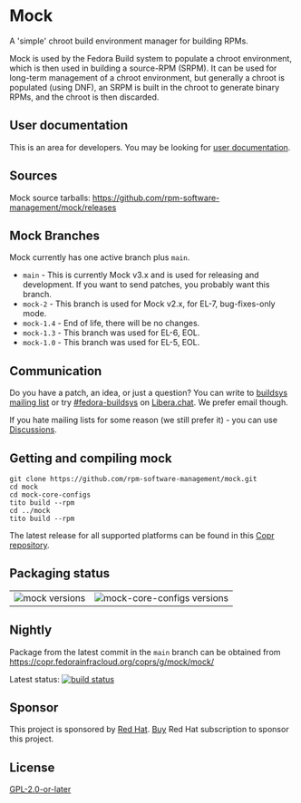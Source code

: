 # Mock

A 'simple' chroot build environment manager for building RPMs.

Mock is used by the Fedora Build system to populate a chroot environment, which is then used in building a source-RPM (SRPM). It can be used for long-term management of a chroot environment, but generally a chroot is populated (using DNF), an SRPM is built in the chroot to generate binary RPMs, and the chroot is then discarded.

## User documentation

This is an area for developers. You may be looking for [user documentation](https://rpm-software-management.github.io/mock/).

## Sources

Mock source tarballs: https://github.com/rpm-software-management/mock/releases

## Mock Branches

Mock currently has one active branch plus `main`.

 * `main` - This is currently Mock v3.x and is used for releasing and
   development.  If you want to send patches, you probably want this branch.
 * `mock-2` - This branch is used for Mock v2.x, for EL-7, bug-fixes-only mode.
 * `mock-1.4` - End of life, there will be no changes.
 * `mock-1.3` - This branch was used for EL-6, EOL.
 * `mock-1.0` - This branch was used for EL-5, EOL.

## Communication

Do you have a patch, an idea, or just a question? You can write to [buildsys mailing list](https://lists.fedoraproject.org/admin/lists/buildsys%40lists.fedoraproject.org/) or try [#fedora-buildsys](http://web.libera.chat/) on [Libera.chat](https://libera.chat/). We prefer email though.

If you hate mailing lists for some reason (we still prefer it) - you can use [Discussions](https://github.com/rpm-software-management/mock/discussions).

## Getting and compiling mock

    git clone https://github.com/rpm-software-management/mock.git
    cd mock
    cd mock-core-configs
    tito build --rpm
    cd ../mock
    tito build --rpm


The latest release for all supported platforms can be found in this [Copr repository](https://copr.fedorainfracloud.org/coprs/g/mock/mock-stable/).

## Packaging status

<table border="0"><tr><td valign="top">
<img src="https://repology.org/badge/vertical-allrepos/mock.svg?exclude_unsupported=1&header=mock" alt="mock versions" />
</td><td  valign="top">
<img src="https://repology.org/badge/vertical-allrepos/mock-core-configs.svg?exclude_unsupported=1&header=mock-core-configs" alt="mock-core-configs versions" />
</td></tr></table>

## Nightly

Package from the latest commit in the `main` branch can be obtained from https://copr.fedorainfracloud.org/coprs/g/mock/mock/

Latest status: [![build status](https://copr.fedorainfracloud.org/coprs/g/mock/mock/package/mock/status_image/last_build.png)](https://copr.fedorainfracloud.org/coprs/g/mock/mock/package/mock/)


## Sponsor

This project is sponsored by [Red Hat](https://www.redhat.com/). [Buy](https://www.redhat.com/en/store) Red Hat subscription to sponsor this project.


## License

[GPL-2.0-or-later](https://spdx.org/licenses/GPL-2.0-or-later.html)
